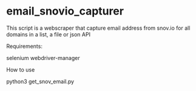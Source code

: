 # email_snovio_capturer
This script is a webscraper that capture email address from snov.io for all domains in a list, a file or json API


Requirements:

selenium
webdriver-manager

How to use

python3 get_snov_email.py

